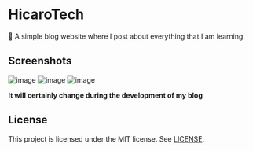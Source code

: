 # HicaroTech
:page_facing_up: A simple blog website where I post about everything that I am learning.

## Screenshots

![image](https://user-images.githubusercontent.com/75737377/163432392-c55b0a64-2bc5-477c-b7b1-50d20c0a3626.png)
![image](https://user-images.githubusercontent.com/75737377/163432517-b0679819-347f-44ff-a1cf-196f141bfc73.png)
![image](https://user-images.githubusercontent.com/75737377/163432542-ece227bf-4263-4b2c-a469-4629bc3d7316.png)

**It will certainly change during the development of my blog** 

## License
This project is licensed under the MIT license. See [LICENSE](LICENSE).
